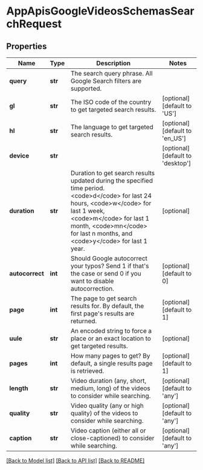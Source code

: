 # AppApisGoogleVideosSchemasSearchRequest

## Properties
Name | Type | Description | Notes
------------ | ------------- | ------------- | -------------
**query** | **str** | The search query phrase. All Google Search filters are supported. | 
**gl** | **str** | The ISO code of the country to get targeted search results. | [optional] [default to 'US']
**hl** | **str** | The language to get targeted search results. | [optional] [default to 'en_US']
**device** | **str** |  | [optional] [default to 'desktop']
**duration** | **str** | Duration to get search results updated during the specified time period. &lt;code&gt;d&lt;/code&gt; for last 24 hours, &lt;code&gt;w&lt;/code&gt; for last 1 week, &lt;code&gt;m&lt;/code&gt; for last 1 month, &lt;code&gt;mn&lt;/code&gt; for last n months, and &lt;code&gt;y&lt;/code&gt; for last 1 year. | [optional] 
**autocorrect** | **int** | Should Google autocorrect your typos? Send 1 if that&#x27;s the case or send 0 if you want to disable autocorrection. | [optional] [default to 0]
**page** | **int** | The page to get search results for. By default, the first page&#x27;s results are returned. | [optional] [default to 1]
**uule** | **str** | An encoded string to force a place or an exact location to get targeted results. | [optional] 
**pages** | **int** | How many pages to get? By default, a single results page is retrieved. | [optional] [default to 1]
**length** | **str** | Video duration (any, short, medium, long) of the videos to consider while searching. | [optional] [default to 'any']
**quality** | **str** | Video quality (any or high quality) of the videos to consider while searching. | [optional] [default to 'any']
**caption** | **str** | Video caption (either all or close-captioned) to consider while searching. | [optional] [default to 'any']

[[Back to Model list]](../README.md#documentation-for-models) [[Back to API list]](../README.md#documentation-for-api-endpoints) [[Back to README]](../README.md)

